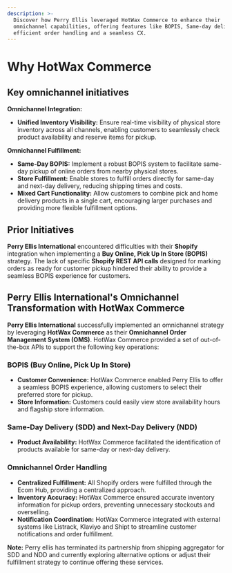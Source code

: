 ```yaml
---
description: >-
  Discover how Perry Ellis leveraged HotWax Commerce to enhance their
  omnichannel capabilities, offering features like BOPIS, Same-day delivery for
  efficient order handling and a seamless CX.
---
```


# Why HotWax Commerce

## Key omnichannel initiatives

**Omnichannel Integration:**

* **Unified Inventory Visibility:** Ensure real-time visibility of physical store inventory across all channels, enabling customers to seamlessly check product availability and reserve items for pickup.

**Omnichannel Fulfillment:**

* **Same-Day BOPIS:** Implement a robust BOPIS system to facilitate same-day pickup of online orders from nearby physical stores.
* **Store Fulfillment:** Enable stores to fulfill orders directly for same-day and next-day delivery, reducing shipping times and costs.
* **Mixed Cart Functionality:** Allow customers to combine pick and home delivery products in a single cart, encouraging larger purchases and providing more flexible fulfillment options.


## Prior Initiatives

**Perry Ellis International** encountered difficulties with their **Shopify** integration when implementing a **Buy Online, Pick Up In Store (BOPIS)** strategy. The lack of specific **Shopify REST API calls** designed for marking orders as ready for customer pickup hindered their ability to provide a seamless BOPIS experience for customers.

## Perry Ellis International's Omnichannel Transformation with HotWax Commerce

**Perry Ellis International** successfully implemented an omnichannel strategy by leveraging **HotWax Commerce** as their **Omnichannel Order Management System (OMS)**. HotWax Commerce provided a set of out-of-the-box APIs to support the following key operations:

### BOPIS (Buy Online, Pick Up In Store)
* **Customer Convenience:** HotWax Commerce enabled Perry Ellis to offer a seamless BOPIS experience, allowing customers to select their preferred store for pickup.
* **Store Information:** Customers could easily view store availability hours and flagship store information.

### Same-Day Delivery (SDD) and Next-Day Delivery (NDD)
* **Product Availability:** HotWax Commerce facilitated the identification of products available for same-day or next-day delivery.

### Omnichannel Order Handling
* **Centralized Fulfillment:** All Shopify orders were fulfilled through the Ecom Hub, providing a centralized approach.
* **Inventory Accuracy:** HotWax Commerce ensured accurate inventory information for pickup orders, preventing unnecessary stockouts and overselling.
* **Notification Coordination:** HotWax Commerce integrated with external systems like Listrack, Klaviyo and Shipt to streamline customer notifications and order fulfillment.

**Note:** Perry ellis has terminated its partnership from shipping aggregator for SDD and NDD and currently exploring alternative options or adjust their fulfillment strategy to continue offering these services.